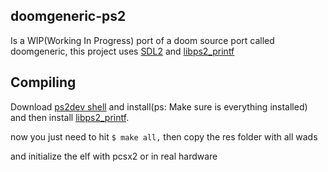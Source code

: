 ## doomgeneric-ps2

Is a WIP(Working In Progress) port of a doom source port called doomgeneric,                     this project uses [SDL2](https://github.com/libsdl-org/SDL/tree/release-2.26.0) and [libps2_printf](https://github.com/wolfysdl/libps2_printf)

## Compiling

Download [ps2dev shell](https://github.com/ps2dev/ps2dev) and install(ps: Make sure is everything installed) and then install [libps2_printf](https://github.com/wolfysdl/libps2_printf).

now you just need to hit ``$ make all,`` then copy the res folder with all wads

and initialize the elf with pcsx2 or in real hardware
